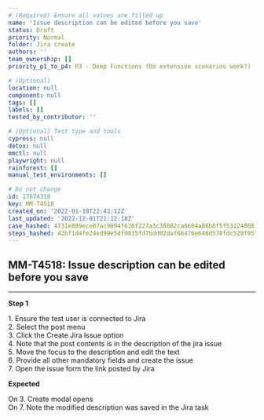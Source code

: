 ```yaml
---
# (Required) Ensure all values are filled up
name: 'Issue description can be edited before you save'
status: Draft
priority: Normal
folder: Jira create
authors: ''
team_ownership: []
priority_p1_to_p4: P3 - Deep Functions (Do extensive scenarios work?)

# (Optional)
location: null
component: null
tags: []
labels: []
tested_by_contributor: ''

# (Optional) Test type and tools
cypress: null
detox: null
mmctl: null
playwright: null
rainforest: []
manual_test_environments: []

# Do not change
id: 17674318
key: MM-T4518
created_on: '2022-01-18T22:43:12Z'
last_updated: '2022-12-01T21:12:18Z'
case_hashed: 4731e899ece87ac9094f626f227a3c38802ca6604a86b8f5f53124808fa4c84257c3bd71838925f2fff70d67f43219b5
steps_hashed: 42bf1d4fe24ed99e5df9035fd7bdd02daf66476e646d578fdc528f0575044bc663730291daad10f6068f5e965def8bce
---
```


<!-- (Auto-generated) Based on frontmatter's "key" and "name" -->

## MM-T4518: Issue description can be edited before you save

---

**Step 1**

1\. Ensure the test user is connected to Jira\
2\. Select the post menu\
3\. Click the Create Jira Issue option\
4\. Note that the post contents is in the description of the jira issue\
5\. Move the focus to the description and edit the text\
6\. Provide all other mandatory fields and create the issue\
7\. Open the issue form the link posted by Jira

**Expected**

On 3. Create modal opens\
On 7. Note the modified description was saved in the Jira task

